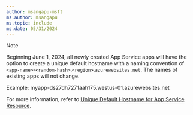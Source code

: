 ```yaml
---
author: msangapu-msft
ms.author: msangapu
ms.topic: include
ms.date: 05/31/2024
---
```


<a name="dnl-note" ></a>

> [!NOTE]
> Beginning June 1, 2024, all newly created App Service apps will have the option to create a unique default hostname with a naming convention of `<app-name>`-`<random-hash>`.`<region>`.`azurewebsites.net`. The names of existing apps will not change.
>
> Example: myapp-ds27dh7271aah175.westus-01.azurewebsites.net 
>    
> For more information, refer to [Unique Default Hostname for App Service Resource](https://go.microsoft.com/fwlink/?linkid=2265728).
>
